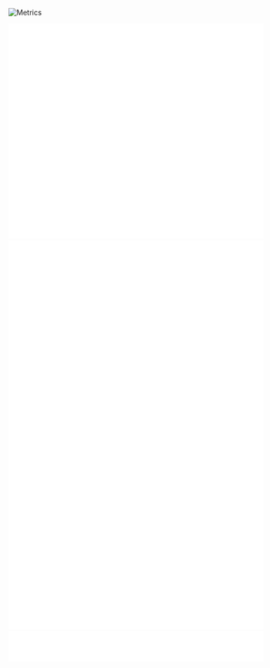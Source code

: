 ![Metrics](https://metrics.lecoq.io/YuboC?template=classic&base.activity=0&base.community=0&base.repositories=0&base.metadata=0&languages=1&languages.ignored=Jupyter%20Notebook&config.timezone=America%2FNew_York)

<!-- If you're using "main" as default branch -->
![Metrics](https://github.com/YuboC/YuboC/blob/main/metrics.svg)
![Metrics](https://github.com/YuboC/YuboC/blob/main/metrics.additional.svg)
![Metrics](https://github.com/YuboC/YuboC/blob/main/metrics.plugin.personal.anilist.svg)

